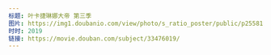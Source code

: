 ```yaml
---
标题: 叶卡捷琳娜大帝 第三季
图片: https://img1.doubanio.com/view/photo/s_ratio_poster/public/p2558195309.webp
时时: 2019
链接: https://movie.douban.com/subject/33476019/
---
```


